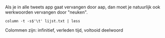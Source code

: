 Als je in alle tweets app gaat vervangen door aap, dan moet je natuurlijk ook
werkwoorden vervangen door "neuken".

	column -t -s$'\t' lijst.txt | less

Colommen zijn: infinitief, verleden tijd, voltooid deelwoord

